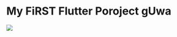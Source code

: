 # My FiRST Flutter Poroject gUwa
![](https://sdmntprsouthcentralus.oaiusercontent.com/files/00000000-9a8c-61f7-829a-b09d81d00fd2/raw?se=2025-07-22T05%3A46%3A53Z&sp=r&sv=2024-08-04&sr=b&scid=6533581f-ff5e-5469-8296-29f911c55b33&skoid=24a7dec3-38fc-4904-b888-8abe0855c442&sktid=a48cca56-e6da-484e-a814-9c849652bcb3&skt=2025-07-21T08%3A41%3A29Z&ske=2025-07-22T08%3A41%3A29Z&sks=b&skv=2024-08-04&sig=VwwJK0ppLr5PxLlyX8RHLl69fJAOi6vSTQJHdqf7Jgc%3D)
